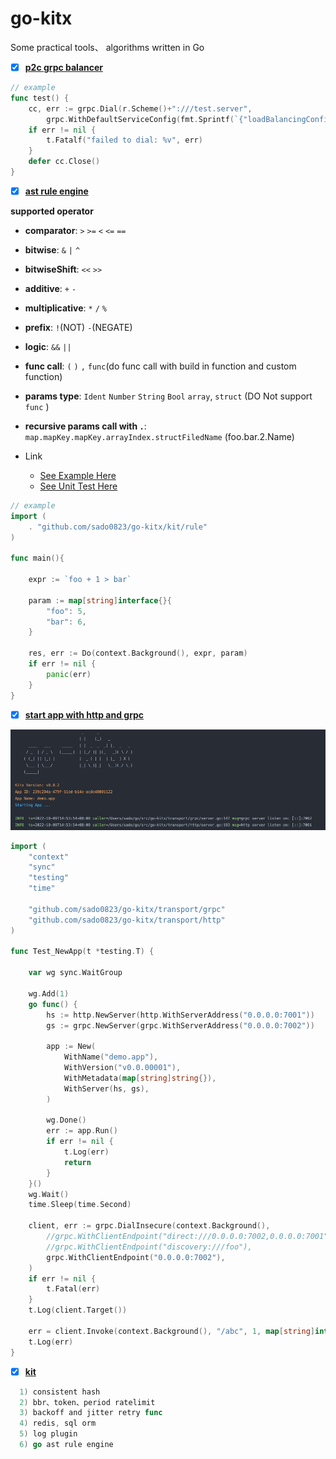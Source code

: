 # go-kitx



Some practical tools、 algorithms written in Go


- [x] [**p2c grpc balancer**](https://github.com/sado0823/go-kitx/tree/master/grpc/balancer/p2c)
```go
// example
func test() {
    cc, err := grpc.Dial(r.Scheme()+":///test.server",
        grpc.WithDefaultServiceConfig(fmt.Sprintf(`{"loadBalancingConfig": [{"%s":{}}]}`, p2c.Name)))
    if err != nil {
        t.Fatalf("failed to dial: %v", err)
    }
    defer cc.Close()
}
```

- [x] [**ast rule engine**](https://github.com/sado0823/go-kitx/tree/master/kit/rule)

__supported operator__

* **comparator**: `>` `>=` `<` `<=` `==`

* **bitwise**: `&` `|` `^`

* **bitwiseShift**: `<<` `>>`

* **additive**: `+` `-`

* **multiplicative**: `*` `/` `%`

* **prefix**: `!`(NOT)  `-`(NEGATE)

* **logic**: `&&` `||`

* **func call**: `(` `)` `,` `func`(do func call with build in function and custom function)

* **params type**: `Ident` `Number` `String` `Bool` `array`, `struct` (DO Not support `func` )

* **recursive params call with `.`**: `map.mapKey.mapKey.arrayIndex.structFiledName` (foo.bar.2.Name)

* Link
  * [See Example Here](https://github.com/sado0823/go-kitx/blob/master/kit/rule/example_test.go)
  * [See Unit Test Here](https://github.com/sado0823/go-kitx/blob/master/kit/rule/rule_params_test.go)

```go
// example
import (
    . "github.com/sado0823/go-kitx/kit/rule"
)

func main(){

    expr := `foo + 1 > bar`
	
    param := map[string]interface{}{
        "foo": 5,
        "bar": 6,
    }
	
    res, err := Do(context.Background(), expr, param)
    if err != nil {
        panic(err)
    }
}

```


- [x] [**start app with http and grpc**](https://github.com/sado0823/go-kitx/tree/master)

![img.png](docs/image/img.png)

```go
import (
    "context"
    "sync"
    "testing"
    "time"
	
    "github.com/sado0823/go-kitx/transport/grpc"
    "github.com/sado0823/go-kitx/transport/http"
)

func Test_NewApp(t *testing.T) {

	var wg sync.WaitGroup

	wg.Add(1)
	go func() {
		hs := http.NewServer(http.WithServerAddress("0.0.0.0:7001"))
		gs := grpc.NewServer(grpc.WithServerAddress("0.0.0.0:7002"))

		app := New(
			WithName("demo.app"),
			WithVersion("v0.0.00001"),
			WithMetadata(map[string]string{}),
			WithServer(hs, gs),
		)

		wg.Done()
		err := app.Run()
		if err != nil {
			t.Log(err)
			return
		}
	}()
	wg.Wait()
	time.Sleep(time.Second)

	client, err := grpc.DialInsecure(context.Background(),
		//grpc.WithClientEndpoint("direct:///0.0.0.0:7002,0.0.0.0:7001"),
		//grpc.WithClientEndpoint("discovery:///foo"),
		grpc.WithClientEndpoint("0.0.0.0:7002"),
	)
	if err != nil {
		t.Fatal(err)
	}
	t.Log(client.Target())

	err = client.Invoke(context.Background(), "/abc", 1, map[string]interface{}{})
	t.Log(err)
}
```

- [x] [**kit**](https://github.com/sado0823/go-kitx/tree/master/grpc/balancer/p2c)
```go
  1) consistent hash
  2) bbr、token、period ratelimit
  3) backoff and jitter retry func
  4) redis, sql orm
  5) log plugin
  6) go ast rule engine
```
